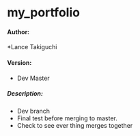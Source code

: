 # my_portfolio

#### Author:
*Lance Takiguchi

#### Version:
* Dev Master

##### Description:
* Dev branch
* Final test before merging to master.
* Check to see ever thing merges together
